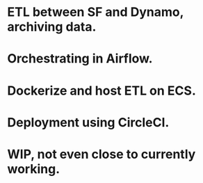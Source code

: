 # ETL between SF and Dynamo, archiving data.
# Orchestrating in Airflow.
# Dockerize and host ETL on ECS.
# Deployment using CircleCI.
# WIP, not even close to currently working.
